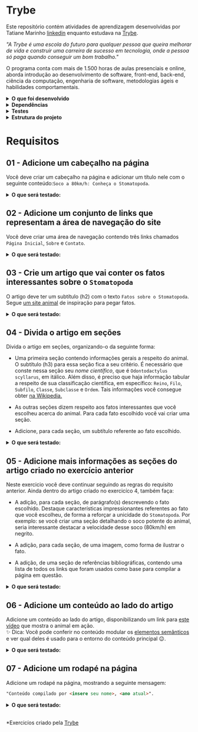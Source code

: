 # Trybe

Este repositório contém atividades de aprendizagem desenvolvidas por Tatiane Marinho [linkedin](https://www.linkedin.com/in/marinhotatiane/) enquanto estudava na [Trybe](https://www.betrybe.com/).

_"A Trybe é uma escola do futuro para qualquer pessoa que queira melhorar de vida e construir uma carreira de sucesso em tecnologia, onde a pessoa só paga quando conseguir um bom trabalho."_

O programa conta com mais de 1.500 horas de aulas presenciais e online, aborda introdução ao desenvolvimento de software, front-end, back-end, ciência da computação, engenharia de software, metodologias ágeis e habilidades comportamentais.<br>

<details>
  <summary><strong>O que foi desenvolvido</strong></summary><br />

Foi desenvolvido uma página HTML usando as principais tags semânticas.

</details>

<details>
<summary><strong>Dependências</strong></summary><br />
Para instalar as dependências :  - `npm install`

</details>

<details>
<summary><strong>Testes</strong></summary><br />
**Testes desenvolvidos pela Trybe**

Todos os requisitos do projeto foram testados **automaticamente** por meio do `Cypress`. 

## Observações técnicas

Alguns requisitos seguiram um padrão pré-estabelecido para que os testes automáticos funcionem corretamente. 
- Os requisitos do projeto foram avaliados automaticamente, sendo utilizada a resolução de tela de `1366 x 768` (1366 pixels de largura por 768 pixels de altura).

</details>

<details>
<summary><strong>Estrutura do projeto</strong></summary>

Foram criados os arquivos **index.html** e **style.css** que contém o meu código HTML e CSS, respectivamente. Observe que os seus arquivos **devem** possuir esses nomes para que o meu projeto fosse testado corretamente pelo avaliador automático.

</details>

# Requisitos
## 01 - Adicione um cabeçalho na página

Você deve criar um cabeçalho na página e adicionar um título nele com o seguinte conteúdo:`Soco a 80km/h: Conheça o Stomatopoda`.

<details>
  <summary><strong>O que será testado:</strong></summary>

- Existe um cabeçalho na página com a tag adequada;
- Existe um título dentro do cabeçalho;
- O texto do título é `"Soco a 80km/h: Conheça o Stomatopoda"`.

</details>

## 02 - Adicione um conjunto de links que representam a área de navegação do site

Você deve criar uma área de navegação contendo três links chamados `Página Inicial`, `Sobre` e `Contato`.

<details>
  <summary><strong>O que será testado:</strong></summary>

- Existe uma área de navegação no site com a tag adequada;
- O primeiro link está com o texto `"Página Inicial"`;
- O segundo link está com o texto `"Sobre"`;
- O terceiro link está com o texto `"Contato"`.

</details>

## 03 - Crie um artigo que vai conter os fatos interessantes sobre o `Stomatopoda`

O artigo deve ter um subtítulo (h2) com o texto `Fatos sobre o Stomatopoda`. Segue [um site animal](https://theoatmeal.com/comics/mantis_shrimp) de inspiração para pegar fatos.

<details>
  <summary><strong>O que será testado:</strong></summary>

- Existe um artigo na página com a tag adequada;
- Existe um subtítulo com a tag `h2` dentro do artigo;
- O texto do subtítulo é "Fatos sobre o Stomatopoda".

</details>

## 04 - Divida o artigo em seções

Divida o artigo em seções, organizando-o da seguinte forma:

- Uma primeira seção contendo informações gerais a respeito do animal. O subtítulo (h3) para essa seção fica a seu critério. É necessário que conste nessa seção seu *nome científico*, que é `Odontodactylus scyllarus`, em itálico. Além disso, é preciso que haja informação tabular a respeito de sua classificação científica, em específico: `Reino`, `Filo`, `Subfilo`, `Classe`, `Subclasse` e `Ordem`. Tais informações você consegue obter [na Wikipedia.](https://pt.wikipedia.org/wiki/Stomatopoda)

- As outras seções dizem respeito aos fatos interessantes que você escolheu acerca do animal. Para cada fato escolhido você vai criar uma seção.

- Adicione, para cada seção, um subtítulo referente ao fato escolhido.

<details>
  <summary><strong>O que será testado:</strong></summary>

- `"Odontodactylus scyllarus"` aparece em itálico na primeira seção;
- Existe um subtítulo com a tag `h3` para cada seção.

</details>

## 05 - Adicione mais informações as seções do artigo criado no exercício anterior

Neste exercicio você deve continuar seguindo as regras do requisito anterior.
Ainda dentro do artigo criado no exercicíco 4, também faça:

- A adição, para cada seção, de parágrafo(s) descrevendo o fato escolhido. Destaque características impressionantes referentes ao fato que você escolheu, de forma a reforçar a unicidade do `Stomatopoda`. Por exemplo: se você criar uma seção detalhando o soco potente do animal, seria interessante destacar a velocidade desse soco (80km/h) em negrito.

- A adição, para cada seção, de uma imagem, como forma de ilustrar o fato.

- A adição, de uma seção de referências bibliográficas, contendo uma lista de todos os links que foram usados como base para compilar a página em questão.

<details>
  <summary><strong>O que será testado:</strong></summary>

- Existem pelo menos duas seções no artigo;
- Existe um subtítulo com a tag `h3` para cada seção nova;
- Existe uma imagem para cada seção;
- A última seção contém links dentro de uma lista não ordenada.

</details>

## 06 - Adicione um conteúdo ao lado do artigo

Adicione um conteúdo ao lado do artigo, disponibilizando um link para [este vídeo](https://www.youtube.com/watch?v=E0Li1k5hGBE) que mostra o animal em ação. <br />
:sparkles: Dica: Você pode conferir no conteúdo modular os [elementos semânticos](https://app.betrybe.com/learn/course/5e938f69-6e32-43b3-9685-c936530fd326/module/fc998c60-386e-46bc-83ca-4269beb17e17/section/99759b1d-d4d2-4691-b063-06aafa8ac7cd/day/cdc0f1a4-1922-4e70-b49b-90c69cb5abff/lesson/17adb3c9-55f9-408e-94b5-971d10934743) e ver qual deles é usado para o entorno do conteúdo principal 😉.

<details>
  <summary><strong>O que será testado:</strong></summary>

- Existe um conteúdo ao lado da página com a tag adequada;
- Existe um link dentro do conteúdo ao lado com o endereço `"https://www.youtube.com/watch?v=E0Li1k5hGBE"`.

</details>

## 07 - Adicione um rodapé na página

Adicione um rodapé na página, mostrando a seguinte mensagem:

```html
"Conteúdo compilado por <insere seu nome>, <ano atual>".
```

<details>
  <summary><strong>O que será testado:</strong></summary>

- Existe um rodapé na página com a tag adequada;
- Existe o texto `"Conteúdo compilado por <insere seu nome>, <ano atual>"` no rodapé da página.

</details>

<br>

*Exercicíos criado pela [Trybe](https://www.betrybe.com/)
